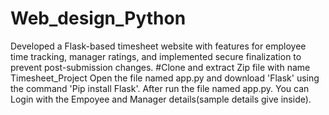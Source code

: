 # Web_design_Python
Developed a Flask-based timesheet website with features for employee time tracking, manager ratings, and implemented secure finalization to prevent post-submission changes.
#Clone and extract Zip file with name Timesheet_Project
Open the file named app.py and download 'Flask' using the command 'Pip install Flask'.
After run the file named app.py. 
You can Login with the Empoyee and Manager details(sample details give inside).


